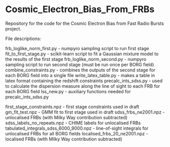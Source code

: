 # Cosmic_Electron_Bias_From_FRBs

Repository for the code for the Cosmic Electron Bias from Fast Radio Bursts project.

File descriptions:

frb_loglike_norm_first.py - numpyro sampling script to run first stage
fit_to_first_stage.py - scikit-learn script to fit a Gaussian mixture model to the results of the first stage
frb_loglike_norm_second.py - numpyro sampling script to run second stage (must be run once per BORG field)
combine_constraints.py - combines the outputs of the second stage for each BORG field into a single file
write_latex_table.py - makes a table in latex format containing the redshift constraints
precalc_ints_sdss.py - used to calculate the dispersion measure along the line of sight to each FRB for each BORG field
lss_new.py - auxiliary functions needed for precalc_ints_sdss.py

first_stage_constraints.npz - first stage constraints used in draft
gm_fit_test.npz - GMM fit to first stage used in draft
sdss_frbs_ne2001.npz - unlocalised FRBs (with Milky Way contribution subtracted)
sdss_labels_no_repeats.npz - CHIME labels for unlocalised FRBs
tabulated_integrals_sdss_6000_9000.npz - line-of-sight integrals for unlocalised FRBs for all BORG fields
localised_frbs_20_ne2001.npz - localised FRBs (with Milky Way contribution subtracted)

